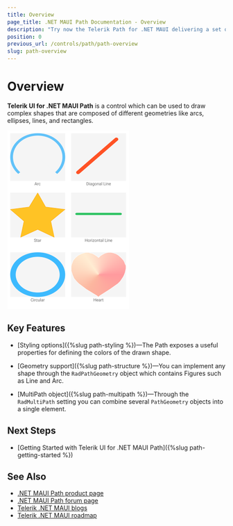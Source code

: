 ```yaml
---
title: Overview
page_title: .NET MAUI Path Documentation - Overview
description: "Try now the Telerik Path for .NET MAUI delivering a set of options for drawing complex shapes composed of various geometries like arcs, ellipses, lines, and rectangles."
position: 0
previous_url: /controls/path/path-overview
slug: path-overview
---
```


# Overview

**Telerik UI for .NET MAUI Path** is a control which can be used to draw complex shapes that are composed of different geometries like arcs, ellipses, lines, and rectangles.

![Path Overview](images/paths.png)

## Key Features

* [Styling options]({%slug path-styling %})&mdash;The Path exposes a useful properties for defining the colors of the drawn shape.

* [Geometry support]({%slug path-structure %})&mdash;You can implement any shape through the `RadPathGeometry` object which contains Figures such as Line and Arc.

* [MultiPath object]({%slug path-multipath %})&mdash;Through the `RadMultiPath` setting you can combine several `PathGeometry` objects into a single element.

## Next Steps

* [Getting Started with Telerik UI for .NET MAUI Path]({%slug path-getting-started %})

## See Also

- [.NET MAUI Path product page](https://www.telerik.com/maui-ui/path)
- [.NET MAUI Path forum page](https://www.telerik.com/forums/maui?tagId=1783)
- [Telerik .NET MAUI blogs](https://www.telerik.com/blogs/tag/.net-maui)
- [Telerik .NET MAUI roadmap](https://www.telerik.com/support/whats-new/maui-ui/roadmap)
